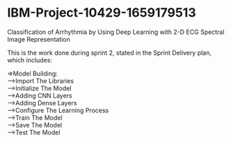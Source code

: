 # IBM-Project-10429-1659179513
Classification of Arrhythmia by Using Deep Learning with 2-D ECG Spectral Image Representation

This is the work done during sprint 2, stated in the Sprint Delivery plan, which includes:

=>Model Building:<br>
   -->Import The Libraries<br>
   -->Initialize The Model<br>
   -->Adding CNN Layers<br>
   -->Adding Dense Layers<br>
   -->Configure The Learning Process<br>
   -->Train The Model<br>
   -->Save The Model<br>
   -->Test The Model<br>


